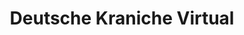 ---
title: Deutsche Kraniche Virtual
welcome1: Willkommen
welcome2: Welcome
headline: Deutsche Kraniche Virtual ist die führende virtuelle Fluggesellschaft, die den Betrieb des Lufthansa-Konzerns simuliert.
---
